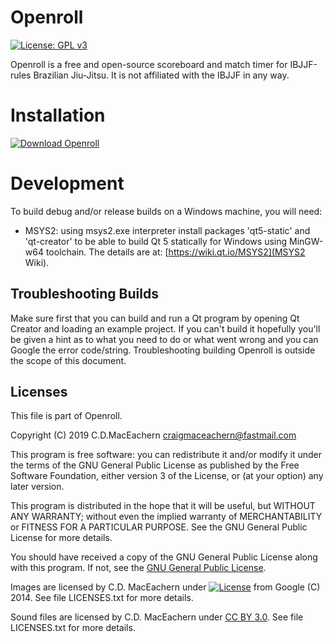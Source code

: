 # Openroll
[![License: GPL v3](https://img.shields.io/badge/License-GPLv3-blue.svg)](https://www.gnu.org/licenses/gpl-3.0)

Openroll is a free and open-source scoreboard and match timer for IBJJF-rules
Brazilian Jiu-Jitsu. It is not affiliated with the IBJJF in any way.

# Installation
[![Download Openroll](https://a.fsdn.com/con/app/sf-download-button)](https://sourceforge.net/projects/openroll/files/latest/download)

# Development
To build debug and/or release builds on a Windows machine, you will need:

* MSYS2: using msys2.exe interpreter install packages 'qt5-static' and 'qt-creator' to be
able to build Qt 5 statically for Windows using MinGW-w64 toolchain. The details are at:
[https://wiki.qt.io/MSYS2](MSYS2 Wiki).

## Troubleshooting Builds
Make sure first that you can build and run a Qt program by opening Qt Creator
and loading an example project. If you can't build it hopefully you'll be given
a hint as to what you need to do or what went wrong and you can Google the
error code/string. Troubleshooting building Openroll is outside the scope of
this document.

## Licenses
This file is part of Openroll.

Copyright (C) 2019 C.D.MacEachern <craigmaceachern@fastmail.com>

This program is free software: you can redistribute it and/or modify
it under the terms of the GNU General Public License as published by
the Free Software Foundation, either version 3 of the License, or
(at your option) any later version.

This program is distributed in the hope that it will be useful,
but WITHOUT ANY WARRANTY; without even the implied warranty of
MERCHANTABILITY or FITNESS FOR A PARTICULAR PURPOSE.  See the
GNU General Public License for more details.

You should have received a copy of the GNU General Public License
along with this program.  If not, see the [GNU General Public
License](https://www.gnu.org/licenses/).

Images are licensed by C.D. MacEachern under [![License](https://img.shields.io/badge/License-Apache%202.0-blue.svg)](https://opensource.org/licenses/Apache-2.0)
from Google (C) 2014.
See file LICENSES.txt for more details.

Sound files are licensed by C.D. MacEachern under [CC BY
3.0](https://creativecommons.org/licenses/by/3.0/legalcode). See file
LICENSES.txt for more details.
